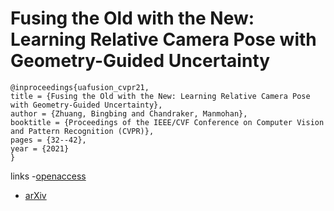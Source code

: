 # Fusing the Old with the New: Learning Relative Camera Pose with Geometry-Guided Uncertainty

```
@inproceedings{uafusion_cvpr21,
title = {Fusing the Old with the New: Learning Relative Camera Pose with Geometry-Guided Uncertainty},
author = {Zhuang, Bingbing and Chandraker, Manmohan},
booktitle = {Proceedings of the IEEE/CVF Conference on Computer Vision and Pattern Recognition (CVPR)},
pages = {32--42},
year = {2021}
}
```
links
-[openaccess](http://openaccess.thecvf.com//content/CVPR2021/html/Zhuang_Fusing_the_Old_with_the_New_Learning_Relative_Camera_Pose_CVPR_2021_paper.html)
- [arXiv](https://arxiv.org/abs/2104.08278)
